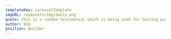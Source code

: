 ```yaml
---
templateKey: carouselTemplate
imgURL: /myAssets/img/daily.png
quote: this is a random testimonial which is being used for testing purposes
author: Bob
position: Builder
---
```

